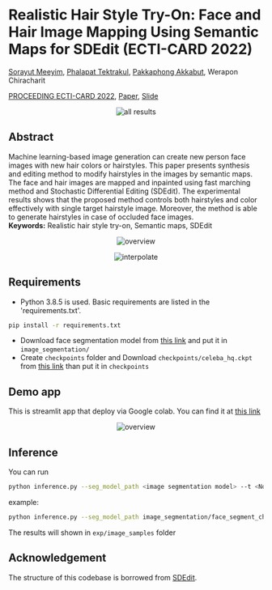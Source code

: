 # Realistic Hair Style Try-On: Face and Hair Image Mapping Using Semantic Maps for SDEdit (ECTI-CARD 2022)
[Sorayut Meeyim](https://github.com/sorayutmild), [Phalapat Tektrakul](https://github.com/phalapat), [Pakkaphong Akkabut](https://github.com/sanviiz), Werapon Chiracharit

[PROCEEDING ECTI-CARD 2022](https://ecticard2022.ecticard.org/program/PROCEEDING%20ECTI%20CARD2022.pdf), [Paper](https://github.com/sanviiz/hairstyle-try-on/blob/dev-mild/misc/Realistic-Hairstyle-try-on-paper.pdf), [Slide](https://github.com/sanviiz/hairstyle-try-on/blob/dev-mild/misc/Realistic-Hairstyle-try-on-presentation.pdf)

<p align="center">
  <img src="https://github.com/sanviiz/hairstyle-try-on/blob/dev-mild/misc/all_results.png?raw=true" alt="all results"/>
</p>

## Abstract
Machine learning-based image generation can create new person face images with new hair colors or hairstyles. This paper presents synthesis and editing method to modify hairstyles in the images by semantic maps. The face and hair images are mapped and inpainted using fast marching method and Stochastic Differential Editing (SDEdit). The experimental results shows that the proposed method controls both hairstyles and color effectively with single target hairstyle image. Moreover, the method is able to generate hairstyles in case of occluded face images.\
**Keywords:** Realistic hair style try-on, Semantic maps, SDEdit

<p align="center">
  <img src="https://github.com/sanviiz/hairstyle-try-on/blob/main/misc/overview.jpg?raw=true" alt="overview"/>
</p>

<p align="center">
  <img src="https://github.com/sanviiz/hairstyle-try-on/blob/main/misc/interpolate.jpg?raw=true" alt="interpolate"/>
</p>

## Requirements
- Python 3.8.5 is used. Basic requirements are listed in the 'requirements.txt'.
```sh
pip install -r requirements.txt
```
- Download face segmentation model from [this link](https://drive.google.com/file/d/18niKm4oKM1TKM4HUvzVcWjLYSTrC5Ixm/view?usp=sharing) and put it in ```image_segmentation/```
- Create ```checkpoints``` folder and Download  ```checkpoints/celeba_hq.ckpt ``` from [this link](https://image-editing-test-12345.s3-us-west-2.amazonaws.com/checkpoints/celeba_hq.ckpt) than put it in ```checkpoints```

## Demo app
This is streamlit app that deploy via Google colab. You can find it at [this link](https://colab.research.google.com/drive/1NnpGU2R4UXH87umbLNYD2IfMA0ss9AjE?usp=sharing)

<p align="center">
  <img src="https://github.com/sanviiz/hairstyle-try-on/blob/main/misc/webapp_demo.gif?raw=true" alt="overview"/>
</p>


## Inference
You can run
```sh
python inference.py --seg_model_path <image segmentation model> --t <Noise level> --target_image_path <target image path> --source_image_path <source image path>
```
example:
```sh
python inference.py --seg_model_path image_segmentation/face_segment_checkpoints_256.pth.tar --t 500 --target_image_path images/92.jpg --source_image_path images/82.jpg
```
The results will shown in ```exp/image_samples``` folder

## Acknowledgement
The structure of this codebase is borrowed from [SDEdit](https://github.com/ermongroup/SDEdit).